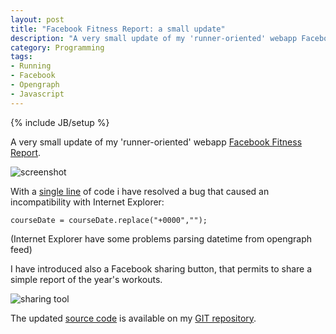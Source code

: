 ```yaml
---
layout: post
title: "Facebook Fitness Report: a small update"
description: "A very small update of my 'runner-oriented' webapp Facebook Fitness Report"
category: Programming
tags: 
- Running
- Facebook
- Opengraph
- Javascript
---
```

{% include JB/setup %}

A very small update of my 'runner-oriented' webapp [Facebook Fitness Report](http://fitnessreport.andreafortuna.org).

![screenshot](http://oldsite.andreafortuna.org/images/fitnessReportScreenshot2.PNG)
<!-- more -->

With a [single line](http://git.andreafortuna.org/fitnessreport/src/c4c57afa559ca09680c8a93d82a5b360f5dc7c26/js/main.js?at=master#cl-112) of code i have resolved a bug that caused an incompatibility with Internet Explorer:

```
courseDate = courseDate.replace("+0000","");
```

(Internet Explorer have some problems parsing datetime from opengraph feed) 

I have introduced also a Facebook sharing button, that permits to share a simple report of the year's workouts.

![sharing tool](http://oldsite.andreafortuna.org//images/FacebookSharing.PNG)


The updated [source code](http://git.andreafortuna.org/fitnessreport/src/) is available on my [GIT repository](http://git.andreafortuna.org/).
